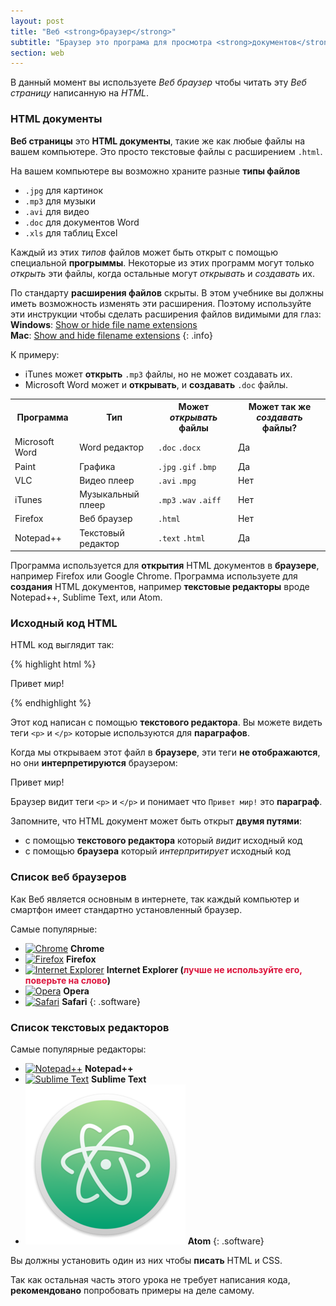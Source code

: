 ```yaml
---
layout: post
title: "Веб <strong>браузер</strong>"
subtitle: "Браузер это програма для просмотра <strong>документов</strong>. Каких документов? <strong>Веб страниц</strong>."
section: web
---
```


В данный момент вы используете _Веб браузер_ чтобы читать эту _Веб страницу_ написанную на _HTML_.

### HTML документы

**Веб страницы** это **HTML документы**, такие же как любые файлы на вашем компьютере. Это просто текстовые файлы с расширением `.html`.

На вашем компьютере вы возможно храните разные **типы файлов**

* `.jpg` для картинок
* `.mp3` для музыки
* `.avi` для видео
* `.doc` для документов Word
* `.xls` для таблиц Excel

Каждый из этих _типов_ файлов может быть открыт с помощью специальной **прогрыммы**. Некоторые из этих программ могут только _открыть_ эти файлы, когда остальные могут _открывать_ и _создавать_ их.

По стандарту **расширения файлов** скрыты. В этом учебнике вы должны иметь возможность изменять эти расширения. Поэтому используйте эти инструкции чтобы сделать расширения файлов видимыми для глаз:
**Windows**: [Show or hide file name extensions](http://windows.microsoft.com/en-us/windows/show-hide-file-name-extensions)  
**Mac**: [Show and hide filename extensions](https://support.apple.com/kb/PH10845?locale=en_US)
{: .info}

К примеру:

* iTunes может **открыть** `.mp3` файлы, но не может создавать их.
* Microsoft Word может и **открывать**, и  **создавать** `.doc` файлы.

<div class="table">
  <table>
    <tr>
      <th>Программа</th>
      <th>Тип</th>
      <th>
        Может <em>открывать</em> файлы
      </th>
      <th>
        Может так же <em>создавать</em> файлы?
      </th>
    </tr>
    <tr>
      <td>Microsoft Word</td>
      <td>Word редактор</td>
      <td>
        <code>.doc</code>
        <code>.docx</code>
      </td>
      <td class="yes"><span>Да</span></td>
    </tr>
    <tr>
      <td>Paint</td>
      <td>Графика</td>
      <td>
        <code>.jpg</code>
        <code>.gif</code>
        <code>.bmp</code>
      </td>
      <td class="yes"><span>Да</span></td>
    </tr>
    <tr>
      <td>VLC</td>
      <td>Видео плеер</td>
      <td>
        <code>.avi</code>
        <code>.mpg</code>
      </td>
      <td class="no">Нет</td>
    </tr>
    <tr>
      <td>iTunes</td>
      <td>Музыкальный плеер</td>
      <td>
        <code>.mp3</code>
        <code>.wav</code>
        <code>.aiff</code>
      </td>
      <td class="no">Нет</td>
    </tr>
    <tr>
      <td>Firefox</td>
      <td>Веб браузер</td>
      <td>
        <code>.html</code>
      </td>
      <td class="no">Нет</td>
    </tr>
    <tr>
      <td>Notepad++</td>
      <td>Текстовый редактор</td>
      <td>
        <code>.text</code>
        <code>.html</code>
      </td>
      <td class="yes"><span>Да</span></td>
    </tr>
  </table>
</div>

Программа используется для **открытия** HTML документов в **браузере**, например Firefox или Google Chrome.
Программа используете для **создания** HTML документов, например **текстовые редакторы** вроде Notepad++, Sublime Text, или Atom.

### Исходный код HTML

HTML код выглядит так:

{% highlight html %}
<p>Привет мир!</p>
{% endhighlight %}

Этот код написан с помощью **текстового редактора**. Вы можете видеть теги `<p>` и `</p>` которые используются для **параграфов**.

Когда мы открываем этот файл в **браузере**, эти теги **не отображаются**, но они **интерпретируются** браузером:

<div class="result">
  <p>Привет мир!</p>
</div>

Браузер видит теги `<p>` и `</p>` и понимает что `Привет мир!` это **параграф**.

Запомните, что HTML документ может быть открыт **двумя путями**:

* с помощью **текстового редактора** который _видит_ исходный код
* с помощью **браузера** который _интерпритирует_ исходный код

### Список веб браузеров

Как Веб является основным в интернете, так каждый компьютер и смартфон имеет стандартно установленный браузер.

Самые популярные:

* [![Chrome](/images/web-browsers/chrome.png)](http://www.google.com/chrome/) **Chrome**
* [![Firefox](/images/web-browsers/firefox.png)](https://www.mozilla.org/firefox/) **Firefox**
* [![Internet Explorer](/images/web-browsers/internet-explorer.png)](https://www.microsoft.com/download/internet-explorer.aspx) **Internet Explorer (<span style="color: crimson">лучше не используйте его, поверьте на слово</span>)**
* [![Opera](/images/web-browsers/opera.png)](http://www.opera.com/) **Opera**
* [![Safari](/images/web-browsers/safari.png)](http://www.apple.com/safari/) **Safari**
{: .software}

### Список текстовых редакторов

Самые популярные редакторы:

* [![Notepad++](/images/text-editors/notepad-plus-plus.png)](https://notepad-plus-plus.org/) **Notepad++**
* [![Sublime Text](/images/text-editors/sublime-text.png)](http://www.sublimetext.com/) **Sublime Text**
* [![Sublime Text](/images/text-editors/atom.png)](http://www.atom.io/) **Atom**
{: .software}

Вы должны установить один из них чтобы **писать** HTML и CSS.

Так как остальная часть этого урока не требует написания кода, **рекомендовано** попробовать примеры на деле самому.
